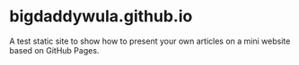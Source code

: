 # bigdaddywula.github.io

A test static site to show how to present your own articles on a mini website based on GitHub Pages.
